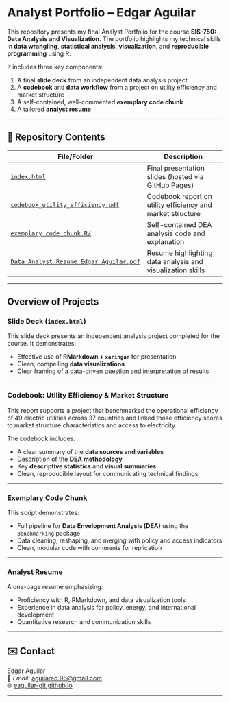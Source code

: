 # Analyst Portfolio – Edgar Aguilar

This repository presents my final Analyst Portfolio for the course **SIS-750: Data Analysis and Visualization**. The portfolio highlights my technical skills in **data wrangling**, **statistical analysis**, **visualization**, and **reproducible programming** using R.

It includes three key components:
1. A final **slide deck** from an independent data analysis project
2. A **codebook** and **data workflow** from a project on utility efficiency and market structure
3. A self-contained, well-commented **exemplary code chunk**
4. A tailored **analyst resume**

---

## 📁 Repository Contents

| File/Folder                                    | Description |
|-----------------------------------------------|-------------|
| [`index.html`](https://eaguilar-git.github.io/analyst_portfolio/#4)                  | Final presentation slides (hosted via GitHub Pages) |
| [`codebook_utility_efficiency.pdf`](https://github.com/eaguilar-git/analyst_portfolio/blob/9809c2c38723049b01f31c95abe489165defd469/codebook_utility_efficiency.pdf) | Codebook report on utility efficiency and market structure |
| [`exemplary_code_chunk.R/`](https://github.com/eaguilar-git/analyst_portfolio/blob/9809c2c38723049b01f31c95abe489165defd469/exemplary_code_chunk.R)        | Self-contained DEA analysis code and explanation |
| [`Data_Analyst_Resume_Edgar_Aguilar.pdf`](https://github.com/eaguilar-git/analyst_portfolio/blob/72b84e5634f6376ea0271391b8159ea77707fa9a/Data_Analyst_Resume_Edgar_Aguilar.pdf)  | Resume highlighting data analysis and visualization skills |

---

## Overview of Projects

### Slide Deck (`index.html`)

This slide deck presents an independent analysis project completed for the course. It demonstrates:
- Effective use of **RMarkdown + `xaringan`** for presentation
- Clean, compelling **data visualizations**
- Clear framing of a data-driven question and interpretation of results

---

### Codebook: Utility Efficiency & Market Structure

This report supports a project that benchmarked the operational efficiency of 49 electric utilities across 37 countries and linked those efficiency scores to market structure characteristics and access to electricity.

The codebook includes:
- A clear summary of the **data sources and variables**
- Description of the **DEA methodology**
- Key **descriptive statistics** and **visual summaries**
- Clean, reproducible layout for communicating technical findings


---

### Exemplary Code Chunk

This script demonstrates:
- Full pipeline for **Data Envelopment Analysis (DEA)** using the `Benchmarking` package
- Data cleaning, reshaping, and merging with policy and access indicators
- Clean, modular code with comments for replication

---

### Analyst Resume

A one-page resume emphasizing:
- Proficiency with R, RMarkdown, and data visualization tools
- Experience in data analysis for policy, energy, and international development
- Quantitative research and communication skills

---

## ✉️ Contact

Edgar Aguilar  
📧 *Email:* aguilared.96@gmail.com  
🌐 [eaguilar-git.github.io](https://github.com/eaguilar-git)

---